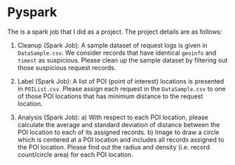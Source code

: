 # Pyspark
The is a spark job that I did as a project. The project details are as follows:

1. Cleanup (Spark Job): A sample dataset of request logs is given in `DataSample.csv`. 
We consider records that have identical `geoinfo` and `timest` as suspicious. Please clean up the sample dataset by filtering out those suspicious request records.

2. Label (Spark Job): A list of POI (point of interest) locations is presented in `POIList.csv`. 
Please assign each request in the `DataSample.csv` to one of those POI locations that has minimum distance to the request location.

3. Analysis (Spark Job):
a) With respect to each POI location, please calculate the average and standard deviation of distance between the POI location to each of its assigned records.
b) Image to draw a circle which is centered at a POI location and includes all records assigned to the POI location. 
Please find out the radius and density (i.e. record count/circle area) for each POI location.
